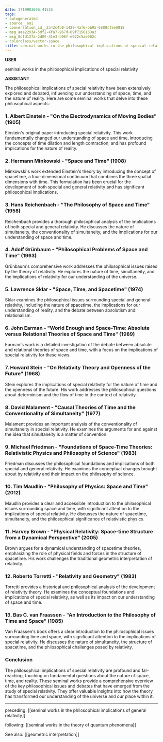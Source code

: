 ```yaml
---
date: 1719903696.41526
tags:
- autogenerated
- source__oai
- conversation_id__2a42c4b0-1429-4af6-bb95-6880cf5e0818
- msg_aaa22934-5df2-4fa7-967d-09f7156163a3
- msg_0cfd127a-2d89-41e3-b96f-e022c5ae002c
- colorclass/vector-space
title: seminal works in the philosophical implications of special relativity
---
```


**USER**

seminal works in the philosophical implications of special relativity


**ASSISTANT**

The philosophical implications of special relativity have been extensively explored and debated, influencing our understanding of space, time, and the nature of reality. Here are some seminal works that delve into these philosophical aspects:

### 1. **Albert Einstein - "On the Electrodynamics of Moving Bodies" (1905)**
Einstein's original paper introducing special relativity. This work fundamentally changed our understanding of space and time, introducing the concepts of time dilation and length contraction, and has profound implications for the nature of reality.

### 2. **Hermann Minkowski - "Space and Time" (1908)**
Minkowski's work extended Einstein's theory by introducing the concept of spacetime, a four-dimensional continuum that combines the three spatial dimensions with time. This formulation has been crucial for the development of both special and general relativity and has significant philosophical implications.

### 3. **Hans Reichenbach - "The Philosophy of Space and Time" (1958)**
Reichenbach provides a thorough philosophical analysis of the implications of both special and general relativity. He discusses the nature of simultaneity, the conventionality of simultaneity, and the implications for our understanding of space and time.

### 4. **Adolf Grünbaum - "Philosophical Problems of Space and Time" (1963)**
Grünbaum's comprehensive work addresses the philosophical issues raised by the theory of relativity. He explores the nature of time, simultaneity, and the implications of relativity for our understanding of the universe.

### 5. **Lawrence Sklar - "Space, Time, and Spacetime" (1974)**
Sklar examines the philosophical issues surrounding special and general relativity, including the nature of spacetime, the implications for our understanding of reality, and the debate between absolutism and relationalism.

### 6. **John Earman - "World Enough and Space-Time: Absolute versus Relational Theories of Space and Time" (1989)**
Earman's work is a detailed investigation of the debate between absolute and relational theories of space and time, with a focus on the implications of special relativity for these views.

### 7. **Howard Stein - "On Relativity Theory and Openness of the Future" (1968)**
Stein explores the implications of special relativity for the nature of time and the openness of the future. His work addresses the philosophical questions about determinism and the flow of time in the context of relativity.

### 8. **David Malament - "Causal Theories of Time and the Conventionality of Simultaneity" (1977)**
Malament provides an important analysis of the conventionality of simultaneity in special relativity. He examines the arguments for and against the idea that simultaneity is a matter of convention.

### 9. **Michael Friedman - "Foundations of Space-Time Theories: Relativistic Physics and Philosophy of Science" (1983)**
Friedman discusses the philosophical foundations and implications of both special and general relativity. He examines the conceptual changes brought about by relativity and their impact on the philosophy of science.

### 10. **Tim Maudlin - "Philosophy of Physics: Space and Time" (2012)**
Maudlin provides a clear and accessible introduction to the philosophical issues surrounding space and time, with significant attention to the implications of special relativity. He discusses the nature of spacetime, simultaneity, and the philosophical significance of relativistic physics.

### 11. **Harvey Brown - "Physical Relativity: Space-time Structure from a Dynamical Perspective" (2005)**
Brown argues for a dynamical understanding of spacetime theories, emphasizing the role of physical fields and forces in the structure of spacetime. His work challenges the traditional geometric interpretation of relativity.

### 12. **Roberto Torretti - "Relativity and Geometry" (1983)**
Torretti provides a historical and philosophical analysis of the development of relativity theory. He examines the conceptual foundations and implications of special relativity, as well as its impact on our understanding of space and time.

### 13. **Bas C. van Fraassen - "An Introduction to the Philosophy of Time and Space" (1985)**
Van Fraassen's book offers a clear introduction to the philosophical issues surrounding time and space, with significant attention to the implications of special relativity. He discusses the nature of simultaneity, the structure of spacetime, and the philosophical challenges posed by relativity.

### Conclusion

The philosophical implications of special relativity are profound and far-reaching, touching on fundamental questions about the nature of space, time, and reality. These seminal works provide a comprehensive overview of the key philosophical issues and debates that have emerged from the study of special relativity. They offer valuable insights into how the theory has transformed our understanding of the universe and our place within it.


---

preceding: [[seminal works in the philosophical implications of general relativity]]  


following: [[seminal works in the theory of quantum phenomena]]

See also: [[geometric interpretation]]